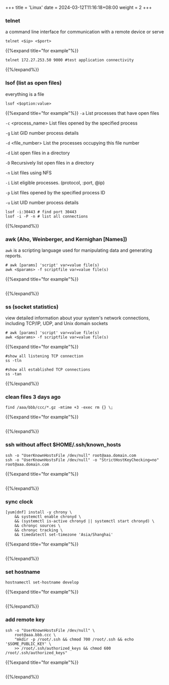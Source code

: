 +++
title = 'Linux'
date = 2024-03-12T11:16:18+08:00
weight = 2
+++

### telnet 
a command line interface for communication with a remote device or serve
```shell
telnet <$ip> <$port>
```
{{%expand title="for example"%}}
```shell
telnet 172.27.253.50 9000 #test application connectivity
```
{{%/expand%}}

### lsof (list as open files)
everything is a file
```shell
lsof <$option:value>
```
{{%expand title="for example"%}}
`-a` List processes that have open files

`-c` <process_name> List files opened by the specified process

`-g` List GID number process details

`-d` <file_number> List the processes occupying this file number

`-d` <directory> List open files in a directory

`-D` <directory> Recursively list open files in a directory

`-n` <directory> List files using NFS

`-i` <condition> List eligible processes. (protocol, :port, @ip)

`-p` <PID> List files opened by the specified process ID

`-u` List UID number process details

```shell
lsof -i:30443 # find port 30443 
lsof -i -P -n # list all connections
```
{{%/expand%}}

### awk (Aho, Weinberger, and Kernighan [Names])
`awk` is a scripting language used for manipulating data and generating reports.
```shell
# awk [params] 'script' var=value file(s)
awk <$params> -f scriptfile var=value file(s)
```
{{%expand title="for example"%}}
```shell
```
{{%/expand%}}

### ss (socket statistics)
view detailed information about your system's network connections, including TCP/IP, UDP, and Unix domain sockets
```shell
# awk [params] 'script' var=value file(s)
awk <$params> -f scriptfile var=value file(s)
```
{{%expand title="for example"%}}
```shell
#show all listening TCP connection
ss -tln
```
```shell
#show all established TCP connections
ss -tan
```
{{%/expand%}}

### clean files 3 days ago
```shell
find /aaa/bbb/ccc/*.gz -mtime +3 -exec rm {} \;
```
{{%expand title="for example"%}}
```shell
```
{{%/expand%}}

### ssh without affect $HOME/.ssh/known_hosts
```shell
ssh -o "UserKnownHostsFile /dev/null" root@aaa.domain.com
ssh -o "UserKnownHostsFile /dev/null" -o "StrictHostKeyChecking=no" root@aaa.domain.com
```
{{%expand title="for example"%}}
```shell
```
{{%/expand%}}

### sync clock
```shell
[yum|dnf] install -y chrony \
    && systemctl enable chronyd \
    && (systemctl is-active chronyd || systemctl start chronyd) \
    && chronyc sources \
    && chronyc tracking \
    && timedatectl set-timezone 'Asia/Shanghai'
```
{{%expand title="for example"%}}
```shell
```
{{%/expand%}}

### set hostname
```shell
hostnamectl set-hostname develop
```
{{%expand title="for example"%}}
```shell
```
{{%/expand%}}

### add remote key
```shell
ssh -o "UserKnownHostsFile /dev/null" \
    root@aaa.bbb.ccc \
    "mkdir -p /root/.ssh && chmod 700 /root/.ssh && echo '$SOME_PUBLIC_KEY' \
    >> /root/.ssh/authorized_keys && chmod 600 /root/.ssh/authorized_keys"
```
{{%expand title="for example"%}}
```shell
```
{{%/expand%}}